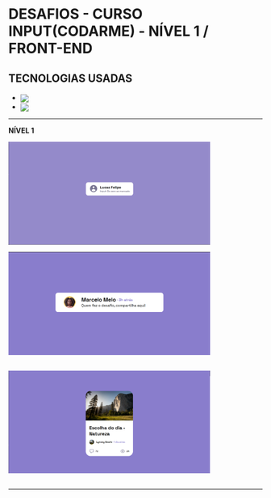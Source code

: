 # DESAFIOS - CURSO INPUT(CODARME) - NÍVEL 1 / FRONT-END

## TECNOLOGIAS USADAS

- <img align="center" width="20px" heigth="20px" src="https://cdn.jsdelivr.net/gh/devicons/devicon/icons/html5/html5-original.svg" />


- <img align="center" width="20px" heigth="20px" src="https://cdn.jsdelivr.net/gh/devicons/devicon/icons/css3/css3-original.svg" />
  
---   
**NÍVEL 1**
<div style="margin:0; display:flex; flex-direction: column">
<img 
width="400px"
src="./Desafio%20Input%20-%20Prints/print-desafio-perfil.png" />

<img 
width="400px"
src="./Desafio%20Input%20-%20Prints/desfio-comentario.png" />

<img 
width="400px"
src="./Desafio%20Input%20-%20Prints/desafio-card-imagem.png" />
</div>

---